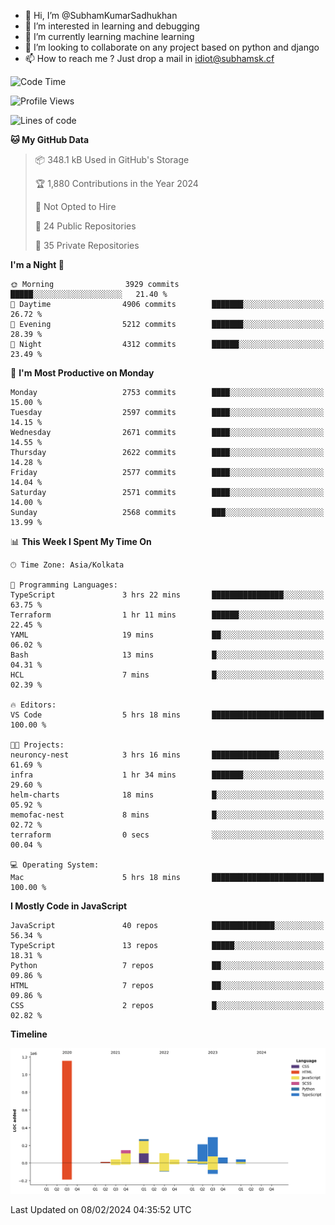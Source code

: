 - 👋 Hi, I’m @SubhamKumarSadhukhan
- 👀 I’m interested in learning and debugging
- 🌱 I’m currently learning machine learning
- 💞️ I’m looking to collaborate on any project based on python and django
- 📫 How to reach me ?
      Just drop a mail in idiot@subhamsk.cf

<!---
SubhamKumarSadhukhan/SubhamKumarSadhukhan is a ✨ special ✨ repository because its `README.md` (this file) appears on your GitHub profile.
You can click the Preview link to take a look at your changes.
--->


<!--START_SECTION:waka-->
![Code Time](http://img.shields.io/badge/Code%20Time-1%2C926%20hrs%203%20mins-blue)

![Profile Views](http://img.shields.io/badge/Profile%20Views-0-blue)

![Lines of code](https://img.shields.io/badge/From%20Hello%20World%20I%27ve%20Written-2.4%20million%20lines%20of%20code-blue)

**🐱 My GitHub Data** 

> 📦 348.1 kB Used in GitHub's Storage 
 > 
> 🏆 1,880 Contributions in the Year 2024
 > 
> 🚫 Not Opted to Hire
 > 
> 📜 24 Public Repositories 
 > 
> 🔑 35 Private Repositories 
 > 
**I'm a Night 🦉** 

```text
🌞 Morning                3929 commits        █████░░░░░░░░░░░░░░░░░░░░   21.40 % 
🌆 Daytime                4906 commits        ███████░░░░░░░░░░░░░░░░░░   26.72 % 
🌃 Evening                5212 commits        ███████░░░░░░░░░░░░░░░░░░   28.39 % 
🌙 Night                  4312 commits        ██████░░░░░░░░░░░░░░░░░░░   23.49 % 
```
📅 **I'm Most Productive on Monday** 

```text
Monday                   2753 commits        ████░░░░░░░░░░░░░░░░░░░░░   15.00 % 
Tuesday                  2597 commits        ████░░░░░░░░░░░░░░░░░░░░░   14.15 % 
Wednesday                2671 commits        ████░░░░░░░░░░░░░░░░░░░░░   14.55 % 
Thursday                 2622 commits        ████░░░░░░░░░░░░░░░░░░░░░   14.28 % 
Friday                   2577 commits        ████░░░░░░░░░░░░░░░░░░░░░   14.04 % 
Saturday                 2571 commits        ████░░░░░░░░░░░░░░░░░░░░░   14.00 % 
Sunday                   2568 commits        ███░░░░░░░░░░░░░░░░░░░░░░   13.99 % 
```


📊 **This Week I Spent My Time On** 

```text
🕑︎ Time Zone: Asia/Kolkata

💬 Programming Languages: 
TypeScript               3 hrs 22 mins       ████████████████░░░░░░░░░   63.75 % 
Terraform                1 hr 11 mins        ██████░░░░░░░░░░░░░░░░░░░   22.45 % 
YAML                     19 mins             ██░░░░░░░░░░░░░░░░░░░░░░░   06.02 % 
Bash                     13 mins             █░░░░░░░░░░░░░░░░░░░░░░░░   04.31 % 
HCL                      7 mins              █░░░░░░░░░░░░░░░░░░░░░░░░   02.39 % 

🔥 Editors: 
VS Code                  5 hrs 18 mins       █████████████████████████   100.00 % 

🐱‍💻 Projects: 
neuroncy-nest            3 hrs 16 mins       ███████████████░░░░░░░░░░   61.69 % 
infra                    1 hr 34 mins        ███████░░░░░░░░░░░░░░░░░░   29.60 % 
helm-charts              18 mins             █░░░░░░░░░░░░░░░░░░░░░░░░   05.92 % 
memofac-nest             8 mins              █░░░░░░░░░░░░░░░░░░░░░░░░   02.72 % 
terraform                0 secs              ░░░░░░░░░░░░░░░░░░░░░░░░░   00.04 % 

💻 Operating System: 
Mac                      5 hrs 18 mins       █████████████████████████   100.00 % 
```

**I Mostly Code in JavaScript** 

```text
JavaScript               40 repos            ██████████████░░░░░░░░░░░   56.34 % 
TypeScript               13 repos            █████░░░░░░░░░░░░░░░░░░░░   18.31 % 
Python                   7 repos             ██░░░░░░░░░░░░░░░░░░░░░░░   09.86 % 
HTML                     7 repos             ██░░░░░░░░░░░░░░░░░░░░░░░   09.86 % 
CSS                      2 repos             █░░░░░░░░░░░░░░░░░░░░░░░░   02.82 % 
```



**Timeline**

![Lines of Code chart](https://raw.githubusercontent.com/SubhamKumarSadhukhan/SubhamKumarSadhukhan/main/assets/bar_graph.png)


 Last Updated on 08/02/2024 04:35:52 UTC
<!--END_SECTION:waka-->
